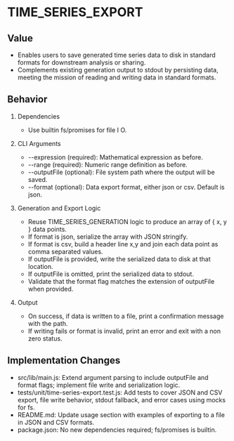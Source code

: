 # TIME_SERIES_EXPORT

## Value

- Enables users to save generated time series data to disk in standard formats for downstream analysis or sharing.
- Complements existing generation output to stdout by persisting data, meeting the mission of reading and writing data in standard formats.

## Behavior

1. Dependencies
   - Use builtin fs/promises for file I O.

2. CLI Arguments
   - --expression (required): Mathematical expression as before.
   - --range (required): Numeric range definition as before.
   - --outputFile (optional): File system path where the output will be saved.
   - --format (optional): Data export format, either json or csv. Default is json.

3. Generation and Export Logic
   - Reuse TIME_SERIES_GENERATION logic to produce an array of { x, y } data points.
   - If format is json, serialize the array with JSON stringify.
   - If format is csv, build a header line x,y and join each data point as comma separated values.
   - If outputFile is provided, write the serialized data to disk at that location.
   - If outputFile is omitted, print the serialized data to stdout.
   - Validate that the format flag matches the extension of outputFile when provided.

4. Output
   - On success, if data is written to a file, print a confirmation message with the path.
   - If writing fails or format is invalid, print an error and exit with a non zero status.

## Implementation Changes

- src/lib/main.js: Extend argument parsing to include outputFile and format flags; implement file write and serialization logic.
- tests/unit/time-series-export.test.js: Add tests to cover JSON and CSV export, file write behavior, stdout fallback, and error cases using mocks for fs.
- README.md: Update usage section with examples of exporting to a file in JSON and CSV formats.
- package.json: No new dependencies required; fs/promises is builtin.